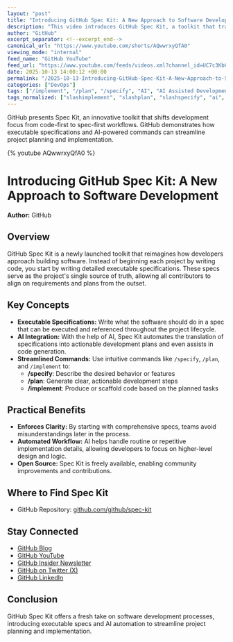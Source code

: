 ```yaml
---
layout: "post"
title: "Introducing GitHub Spec Kit: A New Approach to Software Development"
description: "This video introduces GitHub Spec Kit, a toolkit that transforms traditional software development workflows by prioritizing executable specifications before code. Viewers learn how commands like /specify, /plan, and /implement help define project needs, while AI automates technical implementation. The session includes an overview of main features, practical commands, and where to find Spec Kit on GitHub."
author: "GitHub"
excerpt_separator: <!--excerpt_end-->
canonical_url: "https://www.youtube.com/shorts/AQwwrxyQfA0"
viewing_mode: "internal"
feed_name: "GitHub YouTube"
feed_url: "https://www.youtube.com/feeds/videos.xml?channel_id=UC7c3Kb6jYCRj4JOHHZTxKsQ"
date: 2025-10-13 14:00:12 +00:00
permalink: "/2025-10-13-Introducing-GitHub-Spec-Kit-A-New-Approach-to-Software-Development.html"
categories: ["DevOps"]
tags: ["/implement", "/plan", "/specify", "AI", "AI Assisted Development", "AI Tools", "Command Automation", "Development Workflow", "DevOps", "Executable Specifications", "GitHub", "Open Source", "Project Management", "Software Development", "Software Engineering", "Software Planning", "Spec Kit", "SpecKit", "Videos"]
tags_normalized: ["slashimplement", "slashplan", "slashspecify", "ai", "ai assisted development", "ai tools", "command automation", "development workflow", "devops", "executable specifications", "github", "open source", "project management", "software development", "software engineering", "software planning", "spec kit", "speckit", "videos"]
---
```


GitHub presents Spec Kit, an innovative toolkit that shifts development focus from code-first to spec-first workflows. GitHub demonstrates how executable specifications and AI-powered commands can streamline project planning and implementation.<!--excerpt_end-->

{% youtube AQwwrxyQfA0 %}

# Introducing GitHub Spec Kit: A New Approach to Software Development

**Author:** GitHub

## Overview

GitHub Spec Kit is a newly launched toolkit that reimagines how developers approach building software. Instead of beginning each project by writing code, you start by writing detailed executable specifications. These specs serve as the project's single source of truth, allowing all contributors to align on requirements and plans from the outset.

## Key Concepts

- **Executable Specifications:** Write what the software should do in a spec that can be executed and referenced throughout the project lifecycle.
- **AI Integration:** With the help of AI, Spec Kit automates the translation of specifications into actionable development plans and even assists in code generation.
- **Streamlined Commands:** Use intuitive commands like `/specify`, `/plan`, and `/implement` to:
  - **/specify**: Describe the desired behavior or features
  - **/plan**: Generate clear, actionable development steps
  - **/implement**: Produce or scaffold code based on the planned tasks

## Practical Benefits

- **Enforces Clarity:** By starting with comprehensive specs, teams avoid misunderstandings later in the process.
- **Automated Workflow:** AI helps handle routine or repetitive implementation details, allowing developers to focus on higher-level design and logic.
- **Open Source:** Spec Kit is freely available, enabling community improvements and contributions.

## Where to Find Spec Kit

- GitHub Repository: [github.com/github/spec-kit](https://github.com/github/spec-kit)

## Stay Connected

- [GitHub Blog](https://github.blog)
- [GitHub YouTube](https://gh.io/subgithub)
- [GitHub Insider Newsletter](https://resources.github.com/newsletter/)
- [GitHub on Twitter (X)](https://twitter.com/github)
- [GitHub LinkedIn](https://linkedin.com/company/github)

## Conclusion

GitHub Spec Kit offers a fresh take on software development processes, introducing executable specs and AI automation to streamline project planning and implementation.
